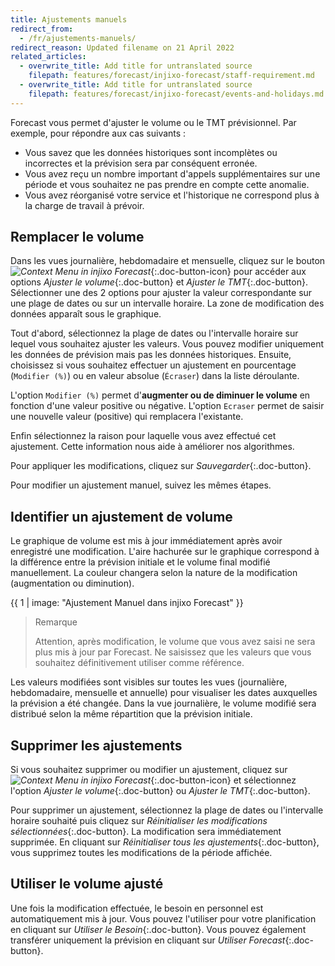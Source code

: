 ```yaml
---
title: Ajustements manuels
redirect_from:
  - /fr/ajustements-manuels/
redirect_reason: Updated filename on 21 April 2022
related_articles:
  - overwrite_title: Add title for untranslated source
    filepath: features/forecast/injixo-forecast/staff-requirement.md
  - overwrite_title: Add title for untranslated source
    filepath: features/forecast/injixo-forecast/events-and-holidays.md
---
```


Forecast vous permet d'ajuster le volume ou le TMT prévisionnel. Par exemple, pour répondre aux cas suivants :
- Vous savez que les données historiques sont incomplètes ou incorrectes et la prévision sera par conséquent erronée.
- Vous avez reçu un nombre important d'appels supplémentaires sur une période et vous souhaitez ne pas prendre en compte cette anomalie.
- Vous avez réorganisé votre service et l'historique ne correspond plus à la charge de travail à prévoir.

## Remplacer le volume

Dans les vues journalière, hebdomadaire et mensuelle, cliquez sur le bouton _![Context Menu in injixo Forecast](/assets/img/common/forecast/context-menu.svg)_{:.doc-button-icon} pour accéder aux options _Ajuster le volume_{:.doc-button} et _Ajuster le TMT_{:.doc-button}. Sélectionner une des 2 options pour ajuster la valeur correspondante sur une plage de dates ou sur un intervalle horaire. La zone de modification des données apparaît sous le graphique.

Tout d'abord, sélectionnez la plage de dates ou l'intervalle horaire sur lequel vous souhaitez ajuster les valeurs. Vous pouvez modifier  uniquement les données de prévision mais pas les données historiques. Ensuite, choisissez si vous souhaitez effectuer un ajustement en pourcentage (`Modifier (%)`) ou en valeur absolue (`Écraser`) dans la liste déroulante.

L'option `Modifier (%)` permet d'**augmenter ou de diminuer le volume** en fonction d'une valeur positive ou négative.
L'option `Ecraser` permet de saisir une nouvelle valeur (positive) qui remplacera l'existante.

Enfin sélectionnez la raison pour laquelle vous avez effectué cet ajustement. Cette information nous aide à améliorer nos algorithmes.

Pour appliquer les modifications, cliquez sur _Sauvegarder_{:.doc-button}.

Pour modifier un ajustement manuel, suivez les mêmes étapes.

## Identifier un ajustement de volume

Le graphique de volume est mis à jour immédiatement après avoir enregistré une modification. L'aire hachurée sur le graphique correspond à la différence entre la prévision initiale et le volume final modifié manuellement. La couleur changera selon la nature de la modification (augmentation ou diminution).

{{ 1 | image: "Ajustement Manuel dans injixo Forecast" }}

> Remarque
>
> Attention, après modification, le volume que vous avez saisi ne sera plus mis à jour par Forecast. Ne saisissez que les valeurs que vous souhaitez définitivement utiliser comme référence.

Les valeurs modifiées sont visibles sur toutes les vues (journalière, hebdomadaire, mensuelle et annuelle) pour visualiser les dates auxquelles la prévision a été changée.
Dans la vue journalière, le volume modifié sera distribué selon la même répartition que la prévision initiale.

## Supprimer les ajustements

Si vous souhaitez supprimer ou modifier un ajustement, cliquez sur _![Context Menu in injixo Forecast](/assets/img/common/forecast/context-menu.svg)_{:.doc-button-icon} et sélectionnez l'option _Ajuster le volume_{:.doc-button} ou _Ajuster le TMT_{:.doc-button}.

Pour supprimer un ajustement, sélectionnez la plage de dates ou l'intervalle horaire souhaité puis cliquez sur *Réinitialiser les modifications sélectionnées*{:.doc-button}. La modification sera immédiatement supprimée. En cliquant sur *Réinitialiser tous les ajustements*{:.doc-button}, vous supprimez toutes les modifications de la période affichée.

## Utiliser le volume ajusté

Une fois la modification effectuée, le besoin en personnel est automatiquement mis à jour.
Vous pouvez l'utiliser pour votre planification en cliquant sur _Utiliser le Besoin_{:.doc-button}.
Vous pouvez également transférer uniquement la prévision en cliquant sur _Utiliser Forecast_{:.doc-button}.
